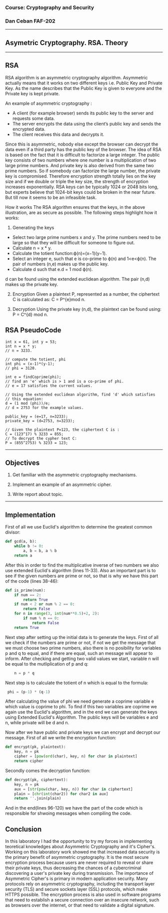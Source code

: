 ### Course: Cryptography and Security
### Dan Ceban FAF-202

----

## Asymetric Cryptography. RSA. Theory

----

## RSA

RSA algorithm is an asymmetric cryptography algorithm. Asymmetric actually means that it works on two different keys i.e. Public Key and Private Key. As the name describes that the Public Key is given to everyone and the Private key is kept private.

An example of asymmetric cryptography : 

- A client (for example browser) sends its public key to the server and requests some data.
- The server encrypts the data using the client’s public key and sends the encrypted data.
- The client receives this data and decrypts it.

Since this is asymmetric, nobody else except the browser can decrypt the data even if a third party has the public key of the browser. The idea of RSA is based on the fact that it is difficult to factorize a large integer. The public key consists of two numbers where one number is a multiplication of two large prime numbers. And private key is also derived from the same two prime numbers. So if somebody can factorize the large number, the private key is compromised. Therefore encryption strength totally lies on the key size and if we double or triple the key size, the strength of encryption increases exponentially. RSA keys can be typically 1024 or 2048 bits long, but experts believe that 1024-bit keys could be broken in the near future. But till now it seems to be an infeasible task.

How it works
The RSA algorithm ensures that the keys, in the above illustration, are as secure as possible. The following steps highlight how it works:

1. Generating the keys
- Select two large prime numbers x and y. The prime numbers need to be large so that they will be difficult for someone to figure out.
- Calculate n = x * y.
- Calculate the totient function:ϕ(n)=(x−1)(y−1).
- Select an integer e, such that e is co-prime to ϕ(n) and 1<e<ϕ(n).
The pair of numbers (n,e) makes up the public key.
- Calculate d such that e.d = 1 mod ϕ(n).

d can be found using the extended euclidean algorithm. The pair (n,d) makes up the private key.

2. Encryption
Given a plaintext P, represented as a number, the ciphertext C is calculated as:
C = P^{e}mod n.

3. Decryption
Using the private key (n,d), the plaintext can be found using:
P = C^{d} mod n.

## RSA PseudoCode
```
int x = 61, int y = 53;
int n = x * y;
// n = 3233.

// compute the totient, phi
int phi = (x-1)*(y-1);
// phi = 3120.

int e = findCoprime(phi);
// find an 'e' which is > 1 and is a co-prime of phi.
// e = 17 satisfies the current values.

// Using the extended euclidean algorithm, find 'd' which satisfies 
// this equation:
d = (1 mod (phi))/e;
// d = 2753 for the example values.

public_key = (e=17, n=3233);
private_key = (d=2753, n=3233);

// Given the plaintext P=123, the ciphertext C is :
C = (123^17) % 3233 = 855;
// To decrypt the cypher text C:
P = (855^2753) % 3233 = 123;
```
----

## Objectives

1. Get familiar with the asymmetric cryptography mechanisms.

2. Implement an example of an asymmetric cipher.

3. Write report about topic.

----

## Implementation

First of all we use Euclid's algorithm to determine the greatest common divisor:
```python
def gcd(a, b):
    while b != 0:
        a, b = b, a % b
    return a
```
After this in order to find the multiplicative inverse of two numbers we also use extended Euclid's algorithm (lines 11-33). Also an important part is to see if the given numbers are prime or not, so that is why we have this part of the code (lines 38-46):
```python
def is_prime(num):
    if num == 2:
        return True
    if num < 2 or num % 2 == 0:
        return False
    for n in range(3, int(num**0.5)+2, 2):
        if num % n == 0:
            return False
    return True
```

Next step after setting up the initial data is to generate the keys. First of all we check if the numbers are prime or not, if not we get the message that we must choose two prime numbers, also there is no posibility for variables p and q to equal, and if there are equal, such an message will appear to inform. After checking and getting two valid values we start, variable n will be equal to the mutliplication of p and q:
```python
    n = p * q
```
Next step is to calculate the totient of n which is equal to the formula:
```python
 phi = (p-1) * (q-1)
```
After calculating the value of phi we need generate a coprime variable e which value is coprime to phi. To find if this two variables are coprime we again use the Euclid's algorithm, and in the end we can generate the keys using Extended Euclid's Algorithm. The public keys will be variables e and n, while private will be d and n.

Now after we have public and private keys we can encrypt and decrypt our message. First of all we write the encryption function:
```python
def encrypt(pk, plaintext):
    key, n = pk
    cipher = [pow(ord(char), key, n) for char in plaintext]
    return cipher 
  ```

Secondly comes the decryption function:
```python
def decrypt(pk, ciphertext):
    key, n = pk
    aux = [str(pow(char, key, n)) for char in ciphertext]
    plain = [chr(int(char2)) for char2 in aux]
    return ''.join(plain) 
   ```


And in the end(lines 96-120) we have the part of the code which is responsible for shwoing messages when compiling the code.


## Conclusion

In this laboratory I had the opportunity to try my forces in implementing teoretical knowledges about Asymmetric Cryptography and it's Cipher's. Working on this laboratory work showed me that increased data security is the primary benefit of asymmetric cryptography. It is the most secure encryption process because users are never required to reveal or share their private keys, thus decreasing the chances of a cybercriminal discovering a user's private key during transmission.
The importance of Asymmetric Cipher's is primary in modern application security. Many protocols rely on asymmetric cryptography, including the transport layer security (TLS) and secure sockets layer (SSL) protocols, which make HTTPS possible. The encryption process is also used in software programs that need to establish a secure connection over an insecure network, such as browsers over the internet, or that need to validate a digital signature.
